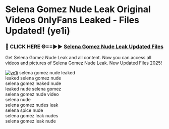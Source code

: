 # Selena Gomez Nude Leak Original Videos 0nlyFans Leaked - Files Updated! (ye1i)

<h3>🔴 CLICK HERE 🌐==►► <a href="https://tinyurl.com/yc6ubb5a" rel="nofollow">Selena Gomez Nude Leak Updated Files</a></h3>

Get Selena Gomez Nude Leak and all content. Now you can access all videos and pictures of Selena Gomez Nude Leak. New Updated Files 2025!

[![ye1i](https://i.imgur.com/7eu0CRL.gif)](https://tinyurl.com/yc6ubb5a)
selena gomez nude leaked<br>
leaked selena gomez nude<br>
selena gomez leaked nude<br>
leaked nude selena gomez<br>
selena gomez nude video<br>
selena nude<br>
selena gomez nudes leak<br>
selena spice nude<br>
selena gomez leak nudes<br>
selena gomez leak nude